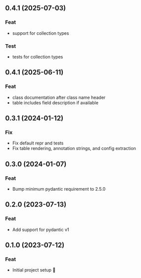 ## 0.4.1 (2025-07-03)

### Feat

- support for collection types

### Test

- tests for collection types 

## 0.4.1 (2025-06-11)

### Feat

- class documentation after class name header
- table includes field description if available

## 0.3.1 (2024-01-12)

### Fix

- Fix default repr and tests
- Fix table rendering, annotation strings, and config extraction

## 0.3.0 (2024-01-07)

### Feat

- Bump minimum pydantic requirement to 2.5.0

## 0.2.0 (2023-07-13)

### Feat

- Add support for pydantic v1

## 0.1.0 (2023-07-12)

### Feat

- Initial project setup :tada:
